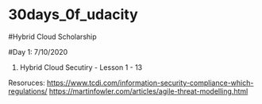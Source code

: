 # 30days_0f_udacity

#Hybrid Cloud Scholarship 


#Day 1: 7/10/2020

   1. Hybrid Cloud Secutiry - Lesson 1 - 13
   
   Resoruces:
     https://www.tcdi.com/information-security-compliance-which-regulations/
     https://martinfowler.com/articles/agile-threat-modelling.html
     
   
  
